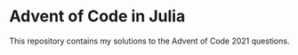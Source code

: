 # Advent of Code in Julia
This repository contains my solutions to the Advent of Code 2021 questions.